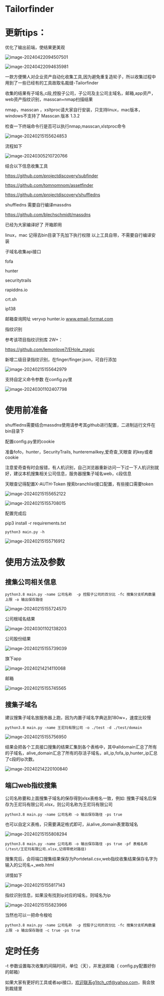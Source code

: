 # Tailorfinder

# 更新tips：

优化了输出前端，使结果更美观

![image-20240422094507501](README.assets/image-20240422094507501.png)

![image-20240422094635981](README.assets/image-20240422094635981.png)

一款方便懒人对企业资产自动化收集工具,因为避免重复造轮子，所以收集过程中用到了一些已经有的工具故取名裁缝-Tailorfinder 

收集的结果有子域名,c段,控股子公司，子公司及主公司主域名，邮箱,app资产，web资产指纹识别，masscan+nmap扫描结果

nmap，masscan ，xsltproc请大家自行安装，只支持linux，mac版本，windows不支持了 Masscan 版本 1.3.2 

检查一下终端命令行是否可以执行nmap,masscan,xlstproc命令

![image-20240215155624853](README.assets/image-20240215155624853.png)



流程如下

![image-20240305210720766](README.assets/image-20240305210720766.png)





结合以下信息收集工具


https://github.com/projectdiscovery/subfinder

https://github.com/tomnomnom/assetfinder

https://github.com/projectdiscovery/shuffledns



shuffledns 需要自行编译massdns

https://github.com/blechschmidt/massdns

已经为大家编译好了 开箱即用



linux，mac 记得去bin目录下先加下执行权限
以上工具自带，不需要自行编译安装



子域名收集api接口

fofa

hunter

securitytrails

rapiddns.io

crt.sh

ip138



邮箱查询网址
veryvp
hunter.io
www.email-format.com



指纹识别

参考该项目指纹识别库 2W+：

https://github.com/lemonlove7/EHole_magic

新增二级目录指纹识别，在finger/finger.json，可自行添加

![image-20240215155642979](README.assets/image-20240215155642979.png)

支持自定义命令参数 在config.py里

![image-20240301102407798](README.assets/image-20240301102407798.png)

# 使用前准备

shuffledns需要结合massdns使用请参考其github进行配置，二进制运行文件在bin目录下


配置config.py里的cookie

准备fofo，hunter，SecurityTrails, hunteremailkey,爱奇查,天眼查 的key或者cookie

注意爱奇查有时会报错，有人机识别，自己浏览器重新访问一下过一下人机识别就好，建议本机搜集相关公司信息，服务器搜集子域名web，c段信息

天眼查记得配置X-AUTH-Token 搜索branchlist接口配置，有些接口需要token

![image-20240215155652122](README.assets/image-20240215155652122.png)

![image-20240215155708015](README.assets/image-20240215155708015.png)

配置完成后

pip3 install -r requirements.txt

```
python3 main.py -h
```

![image-20240215155716912](README.assets/image-20240215155716912.png)

# 使用方法及参数

## 搜集公司相关信息

```
python3.8 main.py -name 公司名称  -p 控股子公司的百分比 -fc 搜集分支机构数量上限 -o 输出保存路径
```

![image-20240215155724570](README.assets/image-20240215155724570.png)

公司根域名结果

![image-20240301102138203](README.assets/image-20240301102138203.png)

公司股份结果

![image-20240215155739039](README.assets/image-20240215155739039.png)

旗下app

![image-20240214214110068](https://cdn.jsdelivr.net/gh/penson233/images@main/uPic/image-20240214214110068.png)

邮箱

![image-20240215155745565](README.assets/image-20240215155745565.png)



## 搜集子域名

建议搜集子域名放服务器上跑，因为内置子域名字典达到180w+，速度比较慢

```
python3.8 main.py -name 王尼玛有限公司 -o ./test -d ./test/domain
```

![image-20240215155756950](README.assets/image-20240215155756950.png)

结果会把各个工具接口搜集的结果汇集到各个表格中，其中alldomain汇总了所有的子域名，alive_domain汇总了所有的存活子域名，all_ip,fofa_ip,hunter_ip汇总了c段的ip次数。

![image-20240214220100840](https://cdn.jsdelivr.net/gh/penson233/images@main/uPic/image-20240214220100840.png)



## 端口web指纹搜集

公司名称要和上面搜集子域名的保存得到xlsx表格名一致，例如: 搜集子域名后保存为王尼玛有限公司.xlsx，则公司名称为王尼玛有限公司

```
python3.8 main.py -name 公司名称 -o 输出保存路径 -ps true
```

也可以自定义表格，只需要满足格式即可，从alive_domain表里取域名

![image-20240215155808294](README.assets/image-20240215155808294.png)

```
python3.8 main.py -name 公司名称 -o 输出保存路径 -ps true -pf 表格名称(/test/王尼玛有限公司.xlsx,记得带绝对路径)
```



搜集完后，会将端口搜集结果保存为Portdetail.csv,web指纹收集结果保存名字为输入的公司名+_web.html

详情如下

![image-20240215155817143](README.assets/image-20240215155817143.png)

指纹识别信息，如果没有找到ip对应的域名，则域名为ip

![image-20240215155823966](README.assets/image-20240215155823966.png)



当然也可以一把命令梭哈

```
python3.8 main.py -name 公司名称  -p 控股子公司的百分比 -fc 搜集分支机构数量上限 -o 输出保存路径 -c true -ps true
```





# 定时任务

-t 参数设置每次收集的间隔时间，单位（天），并发送邮箱（ config.py配置好你的邮箱）





如果大家有更好的工具或者api接口，欢迎联系g1itch_ctf@yahoo.com，我会放到裁缝里

